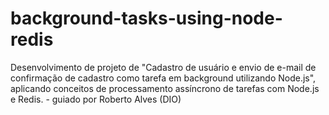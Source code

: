 # background-tasks-using-node-redis
Desenvolvimento de projeto de "Cadastro de usuário e envio de e-mail de confirmação de cadastro como tarefa em background utilizando Node.js", aplicando conceitos de processamento assíncrono de tarefas com Node.js e Redis. - guiado por Roberto Alves (DIO)
